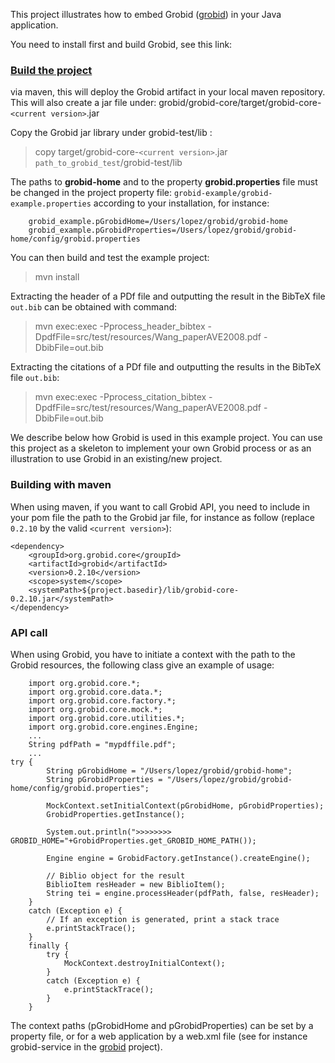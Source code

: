 This project illustrates how to embed Grobid ([grobid](https://raw.github.com/kermitt2/grobid)) in your Java application. 

You need to install first and build Grobid, see this link:  
### [Build the project](https://github.com/kermitt2/grobid/wiki/Build-the-project)

via maven, this will deploy the Grobid artifact in your local maven repository. This will also create a jar file under: grobid/grobid-core/target/grobid-core-`<current version>`.jar

Copy the Grobid jar library under grobid-test/lib :

> copy target/grobid-core-`<current version>`.jar `path_to_grobid_test`/grobid-test/lib

The paths to __grobid-home__ and to the property __grobid.properties__ file must be changed in the project property file:  `grobid-example/grobid-example.properties` according to your installation, for instance: 

		grobid_example.pGrobidHome=/Users/lopez/grobid/grobid-home
		grobid_example.pGrobidProperties=/Users/lopez/grobid/grobid-home/config/grobid.properties

You can then build and test the example project:

> mvn install

Extracting the header of a PDf file and outputting the result in the BibTeX file `out.bib` can be obtained with command:

> mvn exec:exec -Pprocess_header_bibtex -DpdfFile=src/test/resources/Wang_paperAVE2008.pdf -DbibFile=out.bib

Extracting the citations of a PDf file and outputting the results in the BibTeX file `out.bib`:

> mvn exec:exec -Pprocess_citation_bibtex -DpdfFile=src/test/resources/Wang_paperAVE2008.pdf -DbibFile=out.bib

We describe below how Grobid is used in this example project. You can use this project as a skeleton to implement your own Grobid process or as an illustration to use Grobid in an existing/new project. 

### Building with maven

When using maven, if you want to call Grobid API, you need to include in your pom file the path to the Grobid jar file, for instance as follow (replace `0.2.10` by the valid `<current version>`):

	<dependency>
	    <groupId>org.grobid.core</groupId>
	    <artifactId>grobid</artifactId>
	    <version>0.2.10</version>
	    <scope>system</scope>
	    <systemPath>${project.basedir}/lib/grobid-core-0.2.10.jar</systemPath>
	</dependency>

### API call

When using Grobid, you have to initiate a context with the path to the Grobid resources, the following class give an example of usage:

        import org.grobid.core.*;
        import org.grobid.core.data.*;
        import org.grobid.core.factory.*;
        import org.grobid.core.mock.*;
        import org.grobid.core.utilities.*;
        import org.grobid.core.engines.Engine;
        ...
        String pdfPath = "mypdffile.pdf";
        ...
	try {
			String pGrobidHome = "/Users/lopez/grobid/grobid-home";
			String pGrobidProperties = "/Users/lopez/grobid/grobid-home/config/grobid.properties";

			MockContext.setInitialContext(pGrobidHome, pGrobidProperties);		
			GrobidProperties.getInstance();

			System.out.println(">>>>>>>> GROBID_HOME="+GrobidProperties.get_GROBID_HOME_PATH());

			Engine engine = GrobidFactory.getInstance().createEngine();

			// Biblio object for the result
			BiblioItem resHeader = new BiblioItem();
			String tei = engine.processHeader(pdfPath, false, resHeader);
		} 
		catch (Exception e) {
			// If an exception is generated, print a stack trace
			e.printStackTrace();
		} 
		finally {
			try {
				MockContext.destroyInitialContext();
			} 
			catch (Exception e) {
				e.printStackTrace();
			}
		}

The context paths (pGrobidHome and pGrobidProperties) can be set by a property file, or for a web application by a web.xml file (see for instance grobid-service in the [grobid](https://raw.github.com/kermitt2/grobid) project).



